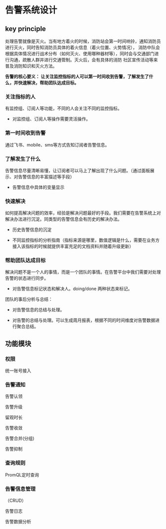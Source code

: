 # 告警系统设计


## key principle

处理告警就像是灭火。当有地方着火的时候，消防站会第一时间响铃，通知消防员进行灭火，同时告知消防员具体的着火信息（着火位置、火势情况），
消防中队会根据具体情况进行战术分布（如何灭火、使用哪种器材等），同时会与交通部门进行沟通，疏散人群并进行交通管制。灭火后，会有具体的消防
社区宣传活动等来普及消防知识和灭火方法。

**告警的核心要义： 让关注监控指标的人可以第一时间收到告警，了解发生了什么，并快速解决，帮助团队达成目标。**


### 关注指标的人 

有监控组、订阅人等功能，不同的人会关注不同的监控指标。
- 对监控组、订阅人等操作需要灵活操作。

### 第一时间收到告警 

通过飞书、mobile、sms等方式告知订阅者告警信息。


### 了解发生了什么 

告警信息尽量清晰易懂，让订阅者可以马上了解出现了什么问题。（通过面板展示、对告警信息的丰富描述等手段）

- 告警信息中具体的变量显示



### 快速解决

如何提高解决问题的效率，经验是解决问题最好的手段。我们需要在告警系统上对解决办法进行沉淀。同类型的告警信息会有历史的解决办法。


- 历史告警信息的沉淀

- 不同监控指标的分析指南（指标来源是哪里，数值逻辑是什么，需要在业务方接入该指标的时候就提供丰富充足的文档资料并随着升级更新）


### 帮助团队达成目标

解决问题不是一个人的事情，而是一个团队的事情。在告警平台中我们需要对处理告警的状态进行同步。

- 对告警信息标记状态和解决人。doing/done 两种状态来标记。 

团队的事后分析与总结：

- 对告警信息的总结与处理。

- 对告警的总结与处理。可以生成周月报表，根据不同的时间维度对告警数据进行聚合总结。


## 功能模块

### 权限

统一账号接入

### 告警通知

告警认领

告警升级

留观时长

告警收敛

告警合并(分组)

告警抑制

### 查询规则

PromQL定时查询

### 告警信息管理

（CRUD）

告警日志

告警数据分析



